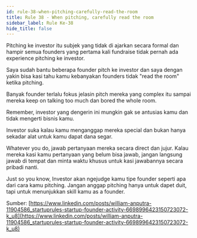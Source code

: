 ```yaml
---
id: rule-38-when-pitching-carefully-read-the-room
title: Rule 38 - When pitching, carefully read the room
sidebar_label: Rule Ke-38
hide_title: false
---
```


Pitching ke investor itu subjek yang tidak di ajarkan secara formal dan hampir semua founders yang pertama kali fundraise tidak pernah ada experience pitching ke investor.

Saya sudah bantu beberapa founder pitch ke investor dan saya dengan yakin bisa kasi tahu kamu kebanyakan founders tidak "read the room" ketika pitching.

Banyak founder terlalu fokus jelasin pitch mereka yang complex itu sampai mereka keep on talking too much dan bored the whole room.

Remember, investor yang dengerin ini mungkin gak se antusias kamu dan tidak mengerti bisnis kamu.

Investor suka kalau kamu menganggap mereka special dan bukan hanya sekadar alat untuk kamu dapat dana segar.

Whatever you do, jawab pertanyaan mereka secara direct dan jujur. Kalau mereka kasi kamu pertanyaan yang belum bisa jawab, jangan langsung jawab di tempat dan minta waktu khusus untuk kasi jawabannya secara pribadi nanti.

Just so you know, Investor akan ngejudge kamu tipe founder seperti apa dari cara kamu pitching. Jangan anggap pitching hanya untuk dapet duit, tapi untuk menunjukkan skill kamu as a founder.

Sumber:
[https://www.linkedin.com/posts/william-anputra-11904586_startuprules-startup-founder-activity-6698996423150723072-k_u8](https://www.linkedin.com/posts/william-anputra-11904586_startuprules-startup-founder-activity-6698996423150723072-k_u8)
